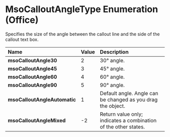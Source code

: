 
# MsoCalloutAngleType Enumeration (Office)

Specifies the size of the angle between the callout line and the side of the callout text box.



|**Name**|**Value**|**Description**|
|:-----|:-----|:-----|
| **msoCalloutAngle30**|2|30° angle.|
| **msoCalloutAngle45**|3|45° angle.|
| **msoCalloutAngle60**|4|60° angle.|
| **msoCalloutAngle90**|5|90° angle.|
| **msoCalloutAngleAutomatic**|1|Default angle. Angle can be changed as you drag the object.|
| **msoCalloutAngleMixed**|-2|Return value only; indicates a combination of the other states. |
